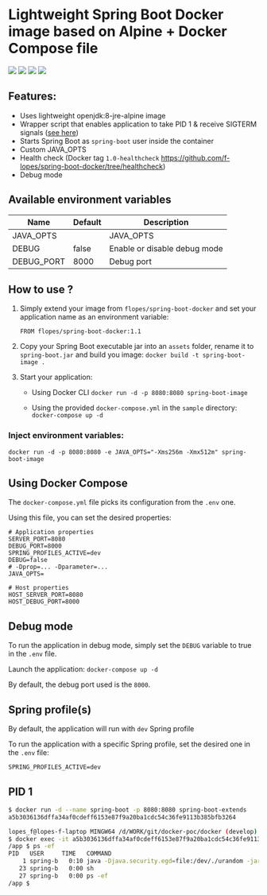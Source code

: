 # Lightweight Spring Boot Docker image based on Alpine + Docker Compose file

[![](https://images.microbadger.com/badges/image/flopes/spring-boot-docker.svg)](https://microbadger.com/images/flopes/spring-boot-docker "Get your own image badge on microbadger.com")
[![](https://images.microbadger.com/badges/version/flopes/spring-boot-docker:1.2.svg)](https://microbadger.com/images/flopes/spring-boot-docker:1.2 "Get your own version badge on microbadger.com")
[![](https://img.shields.io/docker/pulls/flopes/spring-boot-docker.svg)](https://img.shields.io/docker/pulls/flopes/spring-boot-docker.svg)
[![](https://img.shields.io/docker/stars/flopes/spring-boot-docker.svg)](https://img.shields.io/docker/stars/flopes/spring-boot-docker.svg)

## Features:
- Uses lightweight openjdk:8-jre-alpine image
- Wrapper script that enables application to take PID 1 & receive SIGTERM signals ([see here](#pid-1))
- Starts Spring Boot as `spring-boot` user inside the container
- Custom JAVA_OPTS
- Health check (Docker tag `1.0-healthcheck` https://github.com/f-lopes/spring-boot-docker/tree/healthcheck)
- Debug mode

## Available environment variables

Name                    | Default   | Description
------------------------|-----------|------------------------------------
JAVA_OPTS               |       | JAVA_OPTS
DEBUG                   | false | Enable or disable debug mode
DEBUG_PORT              | 8000  | Debug port


## How to use ?

1. Simply extend your image from `flopes/spring-boot-docker` and set your application name as an environment variable:
    ``` Docker
    FROM flopes/spring-boot-docker:1.1
    ```

2. Copy your Spring Boot executable jar into an `assets` folder, rename it to `spring-boot.jar` and build you image:
```docker build -t spring-boot-image . ```

3. Start your application:
    - Using Docker CLI ```docker run -d -p 8080:8080 spring-boot-image```

    - Using the provided ```docker-compose.yml``` in the `sample` directory:
```docker-compose up -d```

### Inject environment variables:
```docker run -d -p 8080:8080 -e JAVA_OPTS="-Xms256m -Xmx512m" spring-boot-image```

## Using Docker Compose

The `docker-compose.yml` file picks its configuration from the `.env` one.

Using this file, you can set the desired properties:
```
# Application properties
SERVER_PORT=8080
DEBUG_PORT=8000
SPRING_PROFILES_ACTIVE=dev
DEBUG=false
# -Dprop=... -Dparameter=...
JAVA_OPTS=

# Host properties
HOST_SERVER_PORT=8080
HOST_DEBUG_PORT=8000
```

## Debug mode
To run the application in debug mode, simply set the `DEBUG` variable to true in the `.env` file.

Launch the application:
`docker-compose up -d`

By default, the debug port used is the `8000`.

## Spring profile(s)
By default, the application will run with `dev` Spring profile

To run the application with a specific Spring profile, set the desired one in the `.env` file:
```
SPRING_PROFILES_ACTIVE=dev
```

## PID 1
```bash
$ docker run -d --name spring-boot -p 8080:8080 spring-boot-extends
a5b3036136dffa34af0cdeff6153e87f9a20ba1cdc54c36fe9113b385bfb3264

lopes_f@lopes-f-laptop MINGW64 /d/WORK/git/docker-poc/docker (develop)
$ docker exec -it a5b3036136dffa34af0cdeff6153e87f9a20ba1cdc54c36fe9113b385bfb3264 sh
/app $ ps -ef
PID   USER     TIME   COMMAND
    1 spring-b   0:10 java -Djava.security.egd=file:/dev/./urandom -jar /app/spring-boot.jar
   23 spring-b   0:00 sh
   27 spring-b   0:00 ps -ef
/app $
```
